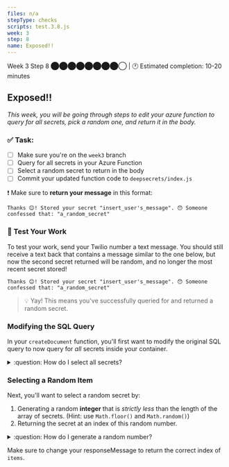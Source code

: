 ```yaml
---
files: n/a
stepType: checks
scripts: test.3.8.js
week: 3
step: 8
name: Exposed!!
---
```


Week 3 Step 8 ⬤⬤⬤⬤⬤⬤⬤⬤◯ | 🕐 Estimated completion: 10-20 minutes

## Exposed!!
*This week, you will be going through steps to edit your azure function to query for all secrets, pick a random one, and return it in the body.*

### ✅  Task:

- [ ]  Make sure you're on the `week3` branch
- [ ]  Query for all secrets in your Azure Function
- [ ]  Select a random secret to return in the body
- [ ]  Commit your updated function code to `deepsecrets/index.js`

❗ Make sure to **return your message** in this format:
```
Thanks 😊! Stored your secret "insert_user's_message". 😯 Someone confessed that: "a_random_secret"
```

### 🚧 Test Your Work

To test your work, send your Twilio number a text message. You should still receive a text back that contains a message similar to the one below, but now the second secret returned will be random, and no longer the most recent secret stored!

```
Thanks 😊! Stored your secret "insert_user's_message". 😯 Someone confessed that: "a_random_secret"
```

> 💡 Yay! This means you've successfully queried for and returned a random secret.

### Modifying the SQL Query

In your `createDocument` function, you'll first want to modify the original SQL query to now query for *all* secrets inside your container.

<details>
<summary>:question: How do I select all secrets?</summary>

```js
const querySpec = {
    query: "SELECT * from c"
};
```
</details>

### Selecting a Random Item

Next, you'll want to select a random secret by:

1. Generating a random **integer** that is *strictly less* than the length of the array of secrets. (Hint: use `Math.floor()` and `Math.random()`)
2. Returning the secret at an index of this random number.

<details>
<summary>:question: How do I generate a random number?</summary>

The `Math.floor()` function returns the [floor](https://developer.mozilla.org/en-US/docs/Web/JavaScript/Reference/Global_Objects/Math/floor) of the given number - ie. the largest integer less than or equal to a given number. In the example below, the generated random number will never be greater than `items.length`.

```js
var random_value = Math.floor(items.length * Math.random());
```
</details>

Make sure to change your responseMessage to return the correct index of `items`.